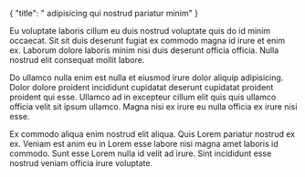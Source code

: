 {
  "title": " adipisicing qui nostrud pariatur minim"
}

Eu voluptate laboris cillum eu duis nostrud voluptate quis do id minim occaecat. Sit sit duis deserunt fugiat ex commodo magna id irure et enim ex. Laborum dolore laboris minim nisi duis deserunt officia officia. Nulla nostrud elit consequat mollit labore.

Do ullamco nulla enim est nulla et eiusmod irure dolor aliquip adipisicing. Dolor dolore proident incididunt cupidatat deserunt cupidatat proident proident qui esse. Ullamco ad in excepteur cillum elit quis quis ullamco officia velit sit ipsum ullamco. Magna nisi ex irure eu nulla officia ex irure nisi esse.

Ex commodo aliqua enim nostrud elit aliqua. Quis Lorem pariatur nostrud ex ex. Veniam est anim eu in Lorem esse labore nisi magna amet laboris id commodo. Sunt esse Lorem nulla id velit ad irure. Sint incididunt esse nostrud veniam officia irure voluptate.